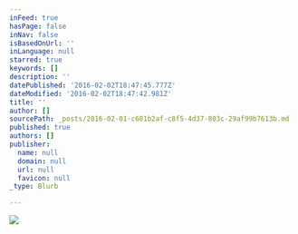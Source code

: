 ```yaml
---
inFeed: true
hasPage: false
inNav: false
isBasedOnUrl: ''
inLanguage: null
starred: true
keywords: []
description: ''
datePublished: '2016-02-02T18:47:45.777Z'
dateModified: '2016-02-02T18:47:42.981Z'
title: ''
author: []
sourcePath: _posts/2016-02-01-c681b2af-c8f5-4d37-803c-29af99b7613b.md
published: true
authors: []
publisher:
  name: null
  domain: null
  url: null
  favicon: null
_type: Blurb

---
```

![](https://the-grid-user-content.s3-us-west-2.amazonaws.com/8fc56152-6bc3-4e20-a791-88cecc447c6b.jpg)